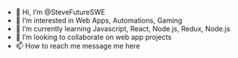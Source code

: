 - 👋 Hi, I’m @SteveFutureSWE
- 👀 I’m interested in Web Apps, Automations, Gaming
- 🌱 I’m currently learning Javascript, React, Node.js, Redux, Node.js
- 💞️ I’m looking to collaborate on web app projects
- 📫 How to reach me message me here

<!---
SteveFutureSWE/SteveFutureSWE is a ✨ special ✨ repository because its `README.md` (this file) appears on your GitHub profile.
You can click the Preview link to take a look at your changes.
--->
